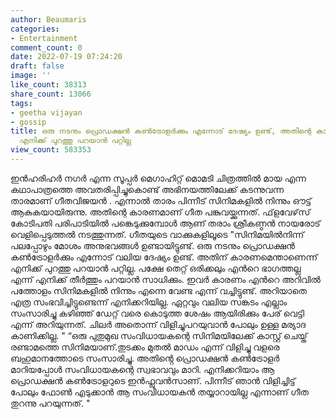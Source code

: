 ```yaml
---
author: Beaumaris
categories:
- Entertainment
comment_count: 0
date: 2022-07-19 07:24:20
draft: false
image: ''
like_count: 38313
share_count: 13066
tags:
- geetha vijayan
- gossip
title: ഒരു നടനും പ്രൊഡക്ഷൻ കൺട്രോളർക്കും എന്നോട് ദേഷ്യം ഉണ്ട്, അതിന്റെ കാരണമെന്താണെന്ന്
  എനിക്ക് പുറത്തു പറയാൻ പറ്റില്ല
view_count: 583353
---
```


ഇൻഹരിഹർ നഗർ എന്ന സൂപ്പർ മെഗാഹിറ്റ് മൊമടി ചിത്രത്തിൽ മായ എന്ന കഥാപാത്രത്തെ അവതരിപ്പിച്ചുകൊണ്ട് അഭിനയത്തിലേക്ക് കടന്നുവന്ന താരമാണ് ഗീതവിജയൻ . എന്നാൽ താരം പിന്നീട് സിനിമകളിൽ നിന്നും ഔട്ട് ആകുകയായിരുന്നു. അതിന്റെ കാരണമാണ് ഗീത പങ്കുവയ്ക്കുന്നത്. ഫ്‌ളവേഴ്‌സ് കോടിപതി പരിപാടിയിൽ പങ്കെടുക്കുമ്പോൾ ആണ് തരാം ശ്രീകണ്ഠൻ നായരോട് വെളിപ്പെടുത്തൽ നടത്തുന്നത്. ഗീതയുടെ വാക്കുകളിലൂടെ "സിനിമയിൽനിന്ന് പലപ്പോഴും മോശം അനുഭവങ്ങൾ ഉണ്ടായിട്ടുണ്ട്. ഒരു നടനും പ്രൊഡക്ഷൻ കൺട്രോളർക്കും എന്നോട് വലിയ ദേഷ്യം ഉണ്ട്. അതിന് കാരണമെന്താണെന്ന് എനിക്ക് പുറത്തു പറയാൻ പറ്റില്ല. പക്ഷേ തെറ്റ് ഒരിക്കലും എൻറെ ഭാഗത്തല്ല എന്ന് എനിക്ക് തീർത്തും പറയാൻ സാധിക്കും. ഇവർ കാരണം എൻറെ അറിവിൽ പത്തോളം സിനിമകളിൽ നിന്നും എന്നെ വേണ്ട എന്ന് വച്ചിട്ടുണ്ട്. അറിയാതെ എത്ര സംഭവിച്ചിട്ടുണ്ടെന്ന് എനിക്കറിയില്ല. ഏറ്റവും വലിയ സങ്കടം എല്ലാം സംസാരിച്ചു കഴിഞ്ഞ് ഡേറ്റ് വരെ കൊടുത്ത ശേഷം ആയിരിക്കും പേര് വെട്ടി എന്ന് അറിയുന്നത്. ചിലർ അതൊന്ന് വിളിച്ചുപറയുവാൻ പോലും ഉള്ള മര്യാദ കാണിക്കില്ല. " “ഒരു പുതുമുഖ സംവിധായകന്റെ സിനിമയിലേക്ക് കാസ്റ്റ് ചെയ്ത് രണ്ടാമത്തെ സിനിമയാണ്.തുടക്കം മുതൽ മാഡം എന്ന് വിളിച്ചു വളരെ ബഹുമാനത്തോടെ സംസാരിച്ചു. അതിൻ്റെ പ്രൊഡക്ഷൻ കൺട്രോളർ മാറിയപ്പോൾ സംവിധായകന്റെ സ്വഭാവവും മാറി. എനിക്കറിയാം ആ പ്രൊഡക്ഷൻ കൺട്രോളറുടെ ഇൻഫ്ലുവൻസാണ്. പിന്നീട് ഞാൻ വിളിച്ചിട്ട് പോലും ഫോൺ എടുക്കാൻ ആ സംവിധായകൻ തയ്യാറായില്ല എന്നാണ് ഗീത തുറന്നു പറയുന്നത്. "